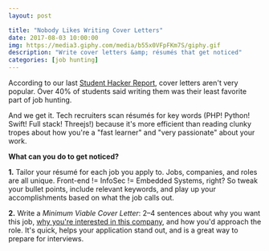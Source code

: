 ```yaml
---
layout: post

title: "Nobody Likes Writing Cover Letters"
date: 2017-08-03 10:00:00
img: https://media3.giphy.com/media/b55x0VFpFKm7S/giphy.gif
description: "Write cover letters &amp; résumés that get noticed"
categories: [job hunting]
---
```


According to our last [Student Hacker Report](https://studenthackers.devpost.com/#applying), cover letters aren't very popular. Over 40% of students said writing them was their least favorite part of job hunting.

And we get it. Tech recruiters scan résumés for key words (PHP! Python! Swift! Full stack! Threejs!) because it's more efficient than reading clunky tropes about how you're a "fast learner" and "very passionate" about your work.

**What can you do to get noticed?**

**1.** Tailor your résumé for each job you apply to. Jobs, companies, and roles are all unique. Front-end != InfoSec != Embedded Systems, right? So tweak your bullet points, include relevant keywords, and play up your accomplishments based on what the job calls out.

**2.** Write a _Minimum Viable Cover Letter_: 2–4 sentences about why you want this job, [why you're interested in this company](https://youtu.be/4MjeVbbg8f0?t=1m3s), and how you'd approach the role. It's quick, helps your application stand out, and is a great way to prepare for interviews.